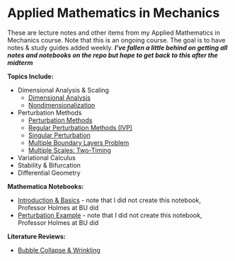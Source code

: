 # Applied Mathematics in Mechanics
These are lecture notes and other items from my Applied Mathematics in Mechanics course. Note that this is an ongoing course. The goal is to have notes & study guides added weekly. ***I've fallen a little behind on getting all notes and notebooks on the repo but hope to get back to this after the midterm***

**Topics Include:**
- Dimensional Analysis & Scaling
  - [Dimensional Analysis](https://github.com/leahgaeta/Mathematics-Mechanics/raw/master/Dimensional%20Analysis.pdf)
  - [Nondimensionalization](https://github.com/leahgaeta/Mathematics-Mechanics/raw/master/Nondimensionalization.pdf)
- Perturbation Methods
  - [Perturbation Methods](https://github.com/leahgaeta/Mathematics-Mechanics/raw/master/Perturbation%20Methods.pdf)
  - [Regular Perturbation Methods (IVP)](https://github.com/leahgaeta/Mathematics-Mechanics/raw/master/Regular%20Perturbation%20IVP.pdf)
  - [Singular Perturbation](https://github.com/leahgaeta/Mathematics-Mechanics/raw/master/Singular%20Perturbation.pdf)
  - [Multiple Boundary Layers Problem](https://github.com/leahgaeta/Mathematics-Mechanics/raw/master/Multiple%20Boundary%20Layers%20Problem.pdf)
  - [Multiple Scales: Two-Timing](https://github.com/leahgaeta/Mathematics-Mechanics/raw/master/Multiple%20Scales%20Two%20Timing.pdf)
- Variational Calculus
- Stability & Bifurcation
- Differential Geometry

**Mathematica Notebooks:**
- [Introduction & Basics](https://github.com/leahgaeta/Mathematics-Mechanics/blob/master/MMA1_mathematicaBasics.nb) - note that I did not create this notebook, Professor Holmes at BU did
- [Perturbation Example](https://github.com/leahgaeta/Mathematics-Mechanics/blob/master/MMA2_regPert_Intro.nb) - note that I did not create this notebook, Professor Holmes at BU did

**Literature Reviews:**
- [Bubble Collapse & Wrinkling](https://github.com/leahgaeta/Mathematics-Mechanics/raw/master/Bubble_Collapse%26Wrinkling_Q%26A.pdf)


